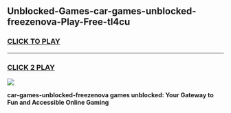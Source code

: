 
## Unblocked-Games-car-games-unblocked-freezenova-Play-Free-tl4cu
<h3>
<a href="https://premium76.site?title=car-games-unblocked-freezenova&ref=15A">CLICK TO PLAY</a></h3>
<hr>

<h3>
<a href="https://premium76.site?title=car-games-unblocked-freezenova&ref=15A">CLICK 2 PLAY</a>
  
</h3>

<a href="https://premium76.site?title=car-games-unblocked-freezenova&ref=15A"><img src="https://clearcache.store/games.png"></a>


**car-games-unblocked-freezenova games unblocked: Your Gateway to Fun and Accessible Online Gaming**
